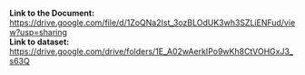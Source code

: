 **Link to the Document:** https://drive.google.com/file/d/1ZoQNa2Ist_3ozBLOdUK3wh3SZLiENFud/view?usp=sharing  
**Link to dataset:** https://drive.google.com/drive/folders/1E_A02wAerkIPo9wKh8CtVOHGxJ3_s63Q
